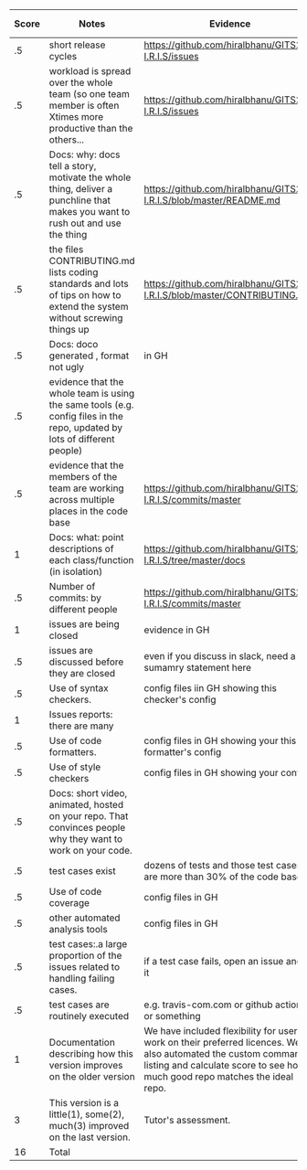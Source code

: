 |Score|Notes| Evidence| Self-Assessment
|-|-----|---------|-------|
|.5| short release cycles|https://github.com/hiralbhanu/GITS2.1-I.R.I.S/issues|3|
|.5| workload is spread over the whole team (so one team member is often Xtimes more productive than the others...|https://github.com/hiralbhanu/GITS2.1-I.R.I.S/issues |3|
|.5|Docs: why: docs tell a story, motivate the whole thing, deliver a punchline that makes you want to rush out and use the thing |https://github.com/hiralbhanu/GITS2.1-I.R.I.S/blob/master/README.md |3|
|.5|the files CONTRIBUTING.md lists coding standards and lots of tips on how to extend the system without screwing things up |https://github.com/hiralbhanu/GITS2.1-I.R.I.S/blob/master/CONTRIBUTING.md |3|
|.5|Docs: doco generated , format not ugly  | in GH| 3|
|.5|evidence that the whole team is using the same tools (e.g. config files in the repo, updated by lots of different people) | |3|
|.5|evidence that the members of the team are working across multiple places in the code base | https://github.com/hiralbhanu/GITS2.1-I.R.I.S/commits/master|3|
|1|Docs: what: point descriptions of each class/function (in isolation)  | https://github.com/hiralbhanu/GITS2.1-I.R.I.S/tree/master/docs|3|
|.5|Number of commits: by different people  | https://github.com/hiralbhanu/GITS2.1-I.R.I.S/commits/master| 3|
|1|issues are being closed | evidence in GH|
|.5|issues are discussed before they are closed | even if you discuss in slack, need a sumamry statement here|
|.5|Use of syntax checkers. | config files iin GH showing this checker's config|
|1|Issues reports: there are many  | |
|.5|Use of code formatters. | config files in GH showing your this formatter's config|
|.5|Use of style checkers | config files in GH showing your config|
|.5|Docs: short video, animated, hosted on your repo. That convinces people why they want to work on your code. | |
|.5|test cases exist  | dozens of tests and those test cases are more than 30% of the code base|
|.5|Use of code coverage  | config files in GH|
|.5|other automated analysis tools  | config files in GH|
|.5|test cases:.a large proportion of the issues related to handling failing cases. | if a test case fails, open an issue and fix it|
|.5|test cases are routinely executed | e.g. travis-com.com or github actions or something|
|1|Documentation describing how this version improves on the older version| We have included flexibility for users to work on their preferred licences. We also automated the custom commands listing and calculate score to see how much good repo matches the ideal repo. | 3|
|3|This version is a little(1), some(2), much(3) improved on the last version.|Tutor's assessment.| 
|16| Total|
